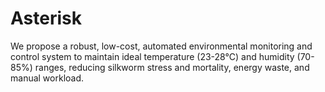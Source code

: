 # Asterisk
We propose a robust, low-cost, automated environmental monitoring and control system to maintain ideal temperature (23-28°C) and humidity (70-85%) ranges, reducing silkworm stress and mortality, energy waste, and manual workload.

